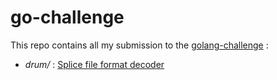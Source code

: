 # go-challenge

This repo contains all my submission to the [golang-challenge](http://golang-challenge.com/) :

- *drum/* : [Splice file format decoder](http://golang-challenge.com/go-challenge1/)
